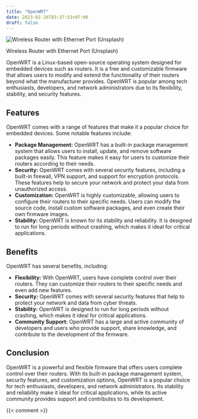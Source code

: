 ```yaml
---
title: "OpenWRT"
date: 2023-02-26T03:37:53+07:00
draft: false
---
```


![Wireless Router with Ethernet Port (Unsplash)](https://images.unsplash.com/photo-1554098415-4052459dc340?ixlib=rb-4.0.3&q=80&fm=jpg&crop=entropy&cs=tinysrgb)

Wireless Router with Ethernet Port (Unsplash)

OpenWRT is a Linux-based open-source operating system designed for embedded devices such as routers. It is a free and customizable firmware that allows users to modify and extend the functionality of their routers beyond what the manufacturer provides. OpenWRT is popular among tech enthusiasts, developers, and network administrators due to its flexibility, stability, and security features.

## Features

OpenWRT comes with a range of features that make it a popular choice for embedded devices. Some notable features include:

- **Package Management:** OpenWRT has a built-in package management system that allows users to install, update, and remove software packages easily. This feature makes it easy for users to customize their routers according to their needs.
- **Security:** OpenWRT comes with several security features, including a built-in firewall, VPN support, and support for encryption protocols. These features help to secure your network and protect your data from unauthorized access.
- **Customization:** OpenWRT is highly customizable, allowing users to configure their routers to their specific needs. Users can modify the source code, install custom software packages, and even create their own firmware images.
- **Stability:** OpenWRT is known for its stability and reliability. It is designed to run for long periods without crashing, which makes it ideal for critical applications.

## Benefits

OpenWRT has several benefits, including:

- **Flexibility:** With OpenWRT, users have complete control over their routers. They can customize their routers to their specific needs and even add new features.
- **Security:** OpenWRT comes with several security features that help to protect your network and data from cyber threats.
- **Stability:** OpenWRT is designed to run for long periods without crashing, which makes it ideal for critical applications.
- **Community Support:** OpenWRT has a large and active community of developers and users who provide support, share knowledge, and contribute to the development of the firmware.

## Conclusion

OpenWRT is a powerful and flexible firmware that offers users complete control over their routers. With its built-in package management system, security features, and customization options, OpenWRT is a popular choice for tech enthusiasts, developers, and network administrators. Its stability and reliability make it ideal for critical applications, while its active community provides support and contributes to its development.

{{< comment >}}
